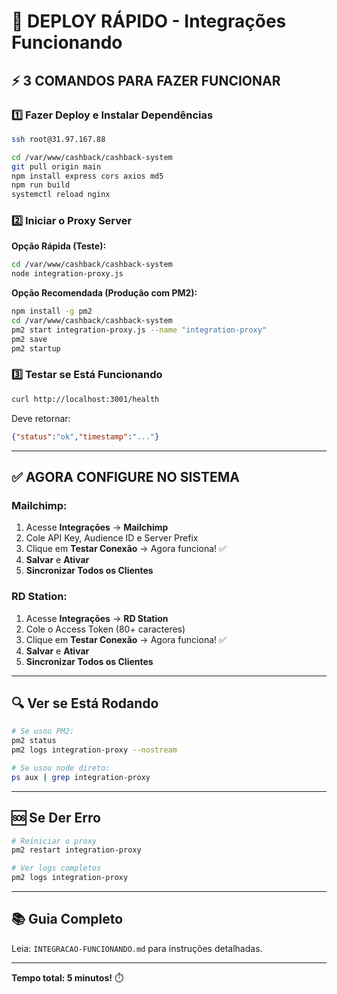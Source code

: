 # 🚀 DEPLOY RÁPIDO - Integrações Funcionando

## ⚡ 3 COMANDOS PARA FAZER FUNCIONAR

### 1️⃣ Fazer Deploy e Instalar Dependências

```bash
ssh root@31.97.167.88

cd /var/www/cashback/cashback-system
git pull origin main
npm install express cors axios md5
npm run build
systemctl reload nginx
```

### 2️⃣ Iniciar o Proxy Server

**Opção Rápida (Teste):**
```bash
cd /var/www/cashback/cashback-system
node integration-proxy.js
```

**Opção Recomendada (Produção com PM2):**
```bash
npm install -g pm2
cd /var/www/cashback/cashback-system
pm2 start integration-proxy.js --name "integration-proxy"
pm2 save
pm2 startup
```

### 3️⃣ Testar se Está Funcionando

```bash
curl http://localhost:3001/health
```

Deve retornar:
```json
{"status":"ok","timestamp":"..."}
```

---

## ✅ AGORA CONFIGURE NO SISTEMA

### Mailchimp:
1. Acesse **Integrações** → **Mailchimp**
2. Cole API Key, Audience ID e Server Prefix
3. Clique em **Testar Conexão** → Agora funciona! ✅
4. **Salvar** e **Ativar**
5. **Sincronizar Todos os Clientes**

### RD Station:
1. Acesse **Integrações** → **RD Station**
2. Cole o Access Token (80+ caracteres)
3. Clique em **Testar Conexão** → Agora funciona! ✅
4. **Salvar** e **Ativar**
5. **Sincronizar Todos os Clientes**

---

## 🔍 Ver se Está Rodando

```bash
# Se usou PM2:
pm2 status
pm2 logs integration-proxy --nostream

# Se usou node direto:
ps aux | grep integration-proxy
```

---

## 🆘 Se Der Erro

```bash
# Reiniciar o proxy
pm2 restart integration-proxy

# Ver logs completos
pm2 logs integration-proxy
```

---

## 📚 Guia Completo

Leia: `INTEGRACAO-FUNCIONANDO.md` para instruções detalhadas.

---

**Tempo total: 5 minutos!** ⏱️
